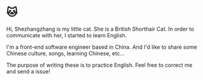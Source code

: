 # 🐱

Hi, Shezhangzhang is my little cat. She is a British Shorthair Cat. In order to communicate with her, I started to learn English.

I'm a front-end software engineer based in China. And I'd like to share some Chinese culture, songs, learning Chinese, etc...

The purpose of writing these is to practice English. Feel free to correct me and send a issue!
